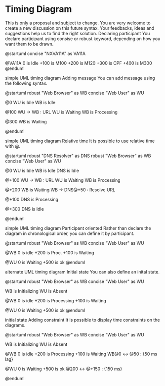 # Timing Diagram

This is only a proposal and subject to change. You are very welcome to create a new discussion on this future syntax. Your feedbacks, ideas and suggestions help us to find the right solution.
Declaring participant
You declare participant using consise or robust keyword, depending on how you want them to be drawn.

@startuml
concise "NXVA11A" as VA11A

@VA11A
0 is Idle
+100 is M100
+200 is M120 
+300 is CPF
+400 is M300
@enduml

simple UML timing diagram
Adding message
You can add message using the following syntax.

@startuml
robust "Web Browser" as WB
concise "Web User" as WU

@0
WU is Idle
WB is Idle

@100
WU -> WB : URL
WU is Waiting
WB is Processing

@300
WB is Waiting

@enduml

simple UML timing diagram
Relative time
It is possible to use relative time with @.

@startuml
robust "DNS Resolver" as DNS
robust "Web Browser" as WB
concise "Web User" as WU

@0
WU is Idle
WB is Idle
DNS is Idle

@+100
WU -> WB : URL
WU is Waiting
WB is Processing

@+200
WB is Waiting
WB -> DNS@+50 : Resolve URL

@+100
DNS is Processing

@+300
DNS is Idle

@enduml

simple UML timing diagram
Participant oriented
Rather than declare the diagram in chronological order, you can define it by participant.

@startuml
robust "Web Browser" as WB
concise "Web User" as WU

@WB
0 is idle
+200 is Proc.
+100 is Waiting

@WU
0 is Waiting
+500 is ok
@enduml

alternate UML timing diagram
Initial state
You can also define an inital state.

@startuml
robust "Web Browser" as WB
concise "Web User" as WU

WB is Initializing
WU is Absent

@WB
0 is idle
+200 is Processing
+100 is Waiting

@WU
0 is Waiting
+500 is ok
@enduml

initial state
Adding constraint
It is possible to display time constraints on the diagrams.

@startuml
robust "Web Browser" as WB
concise "Web User" as WU

WB is Initializing
WU is Absent

@WB
0 is idle
+200 is Processing
+100 is Waiting
WB@0 <-> @50 : {50 ms lag}

@WU
0 is Waiting
+500 is ok
@200 <-> @+150 : {150 ms}

@enduml
